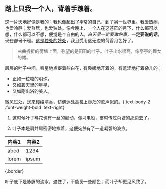 ## 路上只我一个人，背着手踱着。

这一片天地好像是我的；我也像超出了平常的自己，到了另一世界里。我爱热闹，也爱冷静；爱群居，也爱独处。像今晚上，一个人在这苍茫的月下，什么都可以想，什么都可以不想，便觉是个自由的人。*白天里一定要做的事*，**一定要说的话**，~~现在都可不理~~。[这是独处的妙处](https://baidu.com)，我且受用这无边的荷香月色好了。

> 曲曲折折的荷塘上面，弥望的是田田的叶子。叶子出水很高，像亭亭的舞女的裙。

层层的叶子中间，零星地点缀着些白花，有袅娜地开着的，有羞涩地打着朵儿的；

- 正如一粒粒的明珠，
- 又如碧天里的星星，
- 又如刚出浴的美人。

微风过处，送来缕缕清香，仿佛远处高楼上渺茫的歌声似的。{.text-body-2 .font-weight-bold .text-right}

1. 这时候叶子与花也有一丝的颤动，像闪电般，霎时传过荷塘的那边去了。

2. 叶子本是肩并肩密密地挨着，这便宛然有了一道凝碧的波痕。

| 内容1 | 内容2 |
|----|----|
| abcd | 1234 |
| lorem | ipsum |

{.border}

叶子底下是脉脉的流水，遮住了，不能见一些颜色；而叶子却更见风致了。